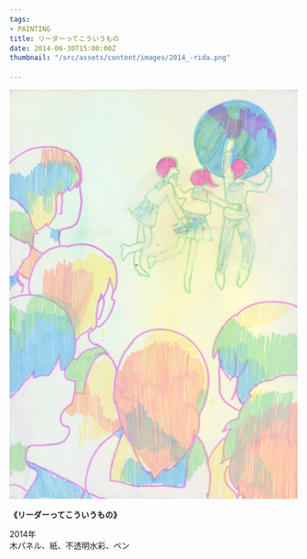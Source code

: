 ```yaml
---
tags:
- PAINTING
title: リーダーってこういうもの
date: 2014-06-30T15:00:00Z
thumbnail: "/src/assets/content/images/2014_-rida.png"

---
```

![](/src/assets/content/images/2014_-rida.png)

**《リーダーってこういうもの》**

2014年  
木パネル、紙、不透明水彩、ペン